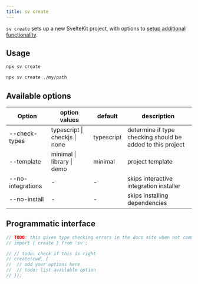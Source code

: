 ```yaml
---
title: sv create
---
```


`sv create` sets up a new SvelteKit project, with options to [setup additional functionality](sv-add#Official-integrations).

## Usage

```bash
npx sv create
```

```bash
npx sv create ./my/path
```

## Available options

| Option            | option values                 | default    | description                                                |
| ----------------- | ----------------------------- | ---------- | ---------------------------------------------------------- |
| --check-types     | typescript \| checkjs \| none | typescript | determine if type checking should be added to this project |
| --template        | minimal \| library \| demo    | minimal    | project template                                           |
| --no-integrations | -                             | -          | skips interactive integration installer                    |
| --no-install      | -                             | -          | skips installing dependencies                              |

## Programmatic interface

```js
// TODO: this gives type checking errors in the docs site when not commented out. Need to release sv, install it in the site, and uncomment this.
// import { create } from 'sv';

// // todo: check if this is right
// create(cwd, {
// 	// add your options here
// 	// todo: list available option
// });
```
